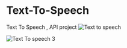 # Text-To-Speech
Text To Speech , API project
![Text to speech](https://github.com/soham7998/Text-To-Speech/assets/112894790/59320b20-f56d-446b-bec8-b6a20bc769a2)


![Text To speech 3](https://github.com/soham7998/Text-To-Speech/assets/112894790/c3fd542e-bc36-41de-9bbb-b2f8753df8d5)
